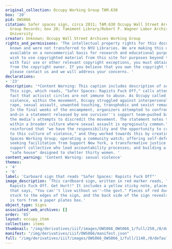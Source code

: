 ```yaml
---
original_collection: Occupy Working Group TAM.630
box: '20'
pid: OWS066
citation: Safer spaces sign, circa 2011; TAM.630 Occupy Wall Street Archives Working
  Group Records; box 20; Tamiment Library/Robert F. Wagner Labor Archives, New York
  University
creator: Unknown; Occupy Wall Street Archives Working Group
rights_and_permisisons: 'The intellectual property rights for this document are not
  known and were not transferred to NYU Libraries. We are making this document publicly
  available on a noncommercial basis for research and educational purposes. If you
  wish to use copyrighted material from this site for purposes beyond those in accordance
  with fair use or other relevant copyright exceptions, you must obtain permission
  from the copyright owner. If you believe that you own the copyright to this document,
  please contact us and we will address your concerns. '
declarations:
- '23'
description: '*Content Warning: This caption includes description of sexual violence.*
  This sign, which reads, "Safer Spaces: Rapists Fuck Off," calls attention to the
  fact that activist circles are not immune to abuse. As Occupy called out institutional
  violence, within the movement, Occupy struggled against interpersonal violence,
  rape, sexual assault, unwanted touching, transphobic and sexist remarks, and cat-calling.
  In the final weeks of the encampment, organizers attempted to confront the issue,
  and—in a statement released by one survivor''s support team—pushed back against
  the media’s attempts to discredit the movement. The statement notes that "OWS exists
  within a broader culture where sexual assault is egregiously common." The activists
  reinforced that "we have the responsibility and the opportunity to create an alternative
  to this culture of violence," and they worked towards this by creating the Safer
  Spaces Working Group; operating a community watch; offering self-defense training;
  seeking facilitation from Support New York, a transformative justice and survivor
  support collective who lead accountability processes; and building a 16 square foot
  "safe house" designed to shelter thirty women. '
content_warning: 'Content Warning: sexual violence'
themes:
- '4'
- '6'
label: 'Carboard sign that reads "Safer Spaces: Rapists Fuck Off"'
image_description: 'This cardboard sign, written in red marker reads, "Safer Spaces:
  Rapists Fuck Off. Get Hurt!" It includes a yellow sticky note, placed near its center,
  that says, "You can''t live without us''—the govt." Pieces of red duct tape are
  stuck to the edges of the sign, and the back side of the sign reveals the the cardboard
  is torn from a paper plates box.'
object_type: Signs
associated_web_archives: []
order: '65'
layout: occupy_item
collection: items
thumbnail: "/img/derivatives/iiif/images/OWS066_OWS066_1/full/250,/0/default.jpg"
manifest: "/img/derivatives/iiif/OWS066/manifest.json"
full: "/img/derivatives/iiif/images/OWS066_OWS066_1/full/1140,/0/default.jpg"
---
```

